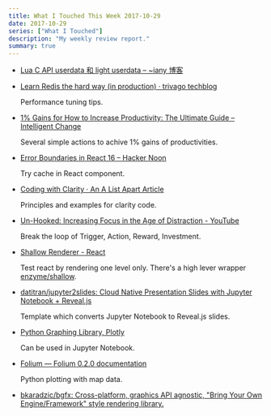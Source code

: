 ```yaml
---
title: What I Touched This Week 2017-10-29
date: 2017-10-29
series: ["What I Touched"]
description: "My weekly review report."
summary: true
---
```


- [Lua C API userdata 和 light userdata – ~iany 博客](http://blog.iany.me/zh/2017/10/lua-c-api-userdata/)

- [Learn Redis the hard way (in production) · trivago techblog](http://tech.trivago.com/2017/01/25/learn-redis-the-hard-way-in-production/)

    Performance tuning tips.

- [1% Gains for How to Increase Productivity: The Ultimate Guide – Intelligent Change](https://www.intelligentchange.com/blogs/news/how-to-increase-productivity)

    Several simple actions to achive 1% gains of productivities.

- [Error Boundaries in React 16 – Hacker Noon](https://hackernoon.com/error-boundaries-in-react-16-32fb8e185a3)

    Try cache in React component.

- [Coding with Clarity · An A List Apart Article](https://alistapart.com/article/coding-with-clarity)

    Principles and examples for clarity code.

- [Un-Hooked: Increasing Focus in the Age of Distraction - YouTube](https://www.youtube.com/watch?v=1j2Wg3kwZIk&feature=youtu.be)

    Break the loop of Trigger, Action, Reward, Investment.

<!--more-->

- [Shallow Renderer - React](https://reactjs.org/docs/shallow-renderer.html)

    Test react by rendering one level only. There's a high lever wrapper [enzyme/shallow](https://github.com/airbnb/enzyme/blob/master/docs/api/shallow.md).

- [datitran/jupyter2slides: Cloud Native Presentation Slides with Jupyter Notebook + Reveal.js](https://github.com/datitran/jupyter2slides)

    Template which converts Jupyter Notebook to Reveal.js slides.

- [Python Graphing Library, Plotly](https://plot.ly/python/)

    Can be used in Jupyter Notebook.

- [Folium — Folium 0.2.0 documentation](https://folium.readthedocs.io/en/latest/)

    Python plotting with map data.

- [bkaradzic/bgfx: Cross-platform, graphics API agnostic, "Bring Your Own Engine/Framework" style rendering library.](https://github.com/bkaradzic/bgfx)
